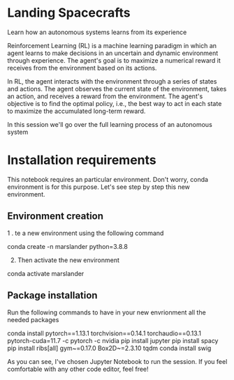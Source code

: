 <h1>Landing Spacecrafts</h1>
Learn how an autonomous systems learns from its experience

Reinforcement Learning (RL) is a machine learning paradigm in which an agent learns to make decisions in an uncertain and dynamic environment through experience. The agent's goal is to maximize a numerical reward it receives from the environment based on its actions.

In RL, the agent interacts with the environment through a series of states and actions. The agent observes the current state of the environment, takes an action, and receives a reward from the environment. The agent's objective is to find the optimal policy, i.e., the best way to act in each state to maximize the accumulated long-term reward.

In this session we'll go over the full learning process of an autonomous system

<h1>Installation requirements</h1>
This notebook requires an particular environment. Don't worry, conda environment is for this purpose.
Let's see step by step this new environment.

<h2> Environment creation</h2>
1 . te a new environment using the following command

conda create -n marslander python=3.8.8

2. Then activate the new environment

conda activate marslander

<h2> Package installation </h2>

Run the following commands to have in your new envrionment all the needed packages

conda install pytorch==1.13.1 torchvision==0.14.1 torchaudio==0.13.1 pytorch-cuda=11.7 -c pytorch -c nvidia
pip install jupyter
pip install spacy
pip install ribs[all] gym~=0.17.0 Box2D~=2.3.10 tqdm
conda install swig

As you can see, I've chosen Jupyter Notebook to run the session. If you feel comfortable with any other code editor, feel free!
